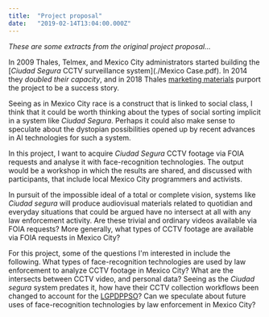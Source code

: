 ```yaml
---
title:  "Project proposal"
date:   "2019-02-14T13:04:00.000Z"
---
```



_These are some extracts from the original project proposal..._

In 2009 Thales, Telmex, and Mexico City administrators started building the
[_Ciudad Segura_ CCTV surveillance system](./Mexico Case.pdf). In 2014 they
_doubled their capacity_, and in 2018 Thales [marketing
materials](https://www.thalesgroup.com/en/mexico-city) purport the project to
be a success story.

Seeing as in Mexico City race is a construct that is linked to social class, I
think that it could be worth thinking about the types of social sorting
implicit in a system like _Ciudad Segura_. Perhaps it could also make sense to
speculate about the dystopian possibilities opened up by recent advances in AI
technologies for such a system.

In this project, I want to acquire _Ciudad Segura_ CCTV footage via FOIA
requests and analyse it with face-recognition technologies. The output would
be a workshop in which the results are shared, and discussed with
participants, that include local Mexico City programmers and activists.

In pursuit of the impossible ideal of a total or complete vision, systems like
_Ciudad segura_ will produce audiovisual materials related to quotidian and
everyday situations that could be argued have no intersect at all with any law
enforcement activity. Are these trivial and ordinary videos available via FOIA
requests? More generally, what types of CCTV footage are available via FOIA
requests in Mexico City?

For this project, some of the questions I'm interested in include the
following. What types of face-recognition technologies are used by law
enforcement to analyze CCTV footage in Mexico City? What are the intersects
between CCTV video, and personal data?  Seeing as the _Ciudad segura_ system
predates it, how have their CCTV collection workflows been changed to account
for the [LGPDPPSO](http://english.arochilindner.com/news/general_law_on_the_protection_of_personal_data_in_possession_of_responsible_parties)?  Can we speculate about future uses of face-recognition
technologies by law enforcement in Mexico City?
